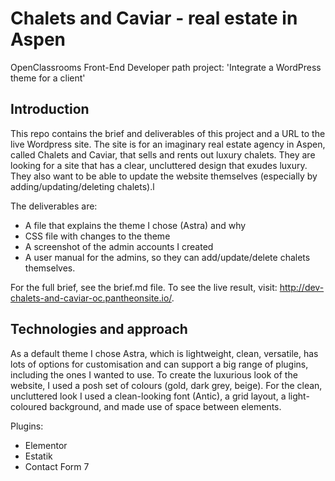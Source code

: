 # Chalets and Caviar - real estate in Aspen

OpenClassrooms Front-End Developer path project: 'Integrate a WordPress theme for a client'

## Introduction
This repo contains the brief and deliverables of this project and a URL to the live Wordpress site.  The site is for an imaginary real estate agency in Aspen, called Chalets and Caviar, that sells and rents out luxury chalets. They are looking for a site that has a clear, uncluttered design that exudes luxury. They also want to be able to update the website themselves (especially by adding/updating/deleting chalets).l

The deliverables are:
* A file that explains the theme I chose (Astra) and why 
* CSS file with changes to the theme 
* A screenshot of the admin accounts I created
* A user manual for the admins, so they can add/update/delete chalets themselves. 

For the full brief, see the brief.md file. 
To see the live result, visit: http://dev-chalets-and-caviar-oc.pantheonsite.io/. 

## Technologies and approach
As a default theme I chose Astra, which is lightweight, clean, versatile, has lots of options for customisation and can support a big range of plugins, including the ones I wanted to use. To create the luxurious look of the website, I used a posh set of colours (gold, dark grey, beige). For the clean, uncluttered look I used a clean-looking font (Antic), a grid layout, a light-coloured background, and made use of space between elements. 

Plugins:
* Elementor
* Estatik 
* Contact Form 7